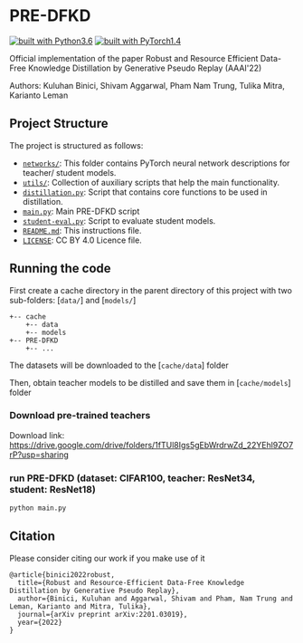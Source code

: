 # PRE-DFKD
[![built with Python3.6](https://img.shields.io/badge/build%20with-python%203.6-red.svg)](https://www.python.org/)
[![built with PyTorch1.4](https://img.shields.io/badge/build%20with-pytorch%201.4-brightgreen.svg)](https://pytorch.org/)

Official implementation of the paper Robust and Resource Efficient Data-Free Knowledge Distillation by Generative Pseudo Replay (AAAI'22)

Authors: Kuluhan Binici, Shivam Aggarwal, Pham Nam Trung, Tulika Mitra, Karianto Leman

## Project Structure
The project is structured as follows:

- [`networks/`](networks): This folder contains PyTorch neural network descriptions for teacher/ student models.
- [`utils/`](utils): Collection of auxiliary scripts that help the main functionality.
- [`distillation.py`](distillation.py): Script that contains core functions to be used in distillation.
- [`main.py`](main.py): Main PRE-DFKD script 
- [`student-eval.py`](student-eval.py): Script to evaluate student models.
- [`README.md`](README.md): This instructions file.
- [`LICENSE`](LICENSE): CC BY 4.0 Licence file.

## Running the code

First create a cache directory in the parent directory of this project with two sub-folders: [`data/`] and [`models/`]
```
+-- cache
    +-- data
    +-- models
+-- PRE-DFKD
    +-- ...
```

The datasets will be downloaded to the [`cache/data`] folder

Then, obtain teacher models to be distilled and save them in [`cache/models`] folder

### Download pre-trained teachers

Download link: https://drive.google.com/drive/folders/1fTUl8Igs5gEbWrdrwZd_22YEhl9ZO7rP?usp=sharing

### run PRE-DFKD (dataset: CIFAR100, teacher: ResNet34, student: ResNet18)

```bash
python main.py
```

## Citation

Please consider citing our work if you make use of it
```
@article{binici2022robust,
  title={Robust and Resource-Efficient Data-Free Knowledge Distillation by Generative Pseudo Replay},
  author={Binici, Kuluhan and Aggarwal, Shivam and Pham, Nam Trung and Leman, Karianto and Mitra, Tulika},
  journal={arXiv preprint arXiv:2201.03019},
  year={2022}
}
```

